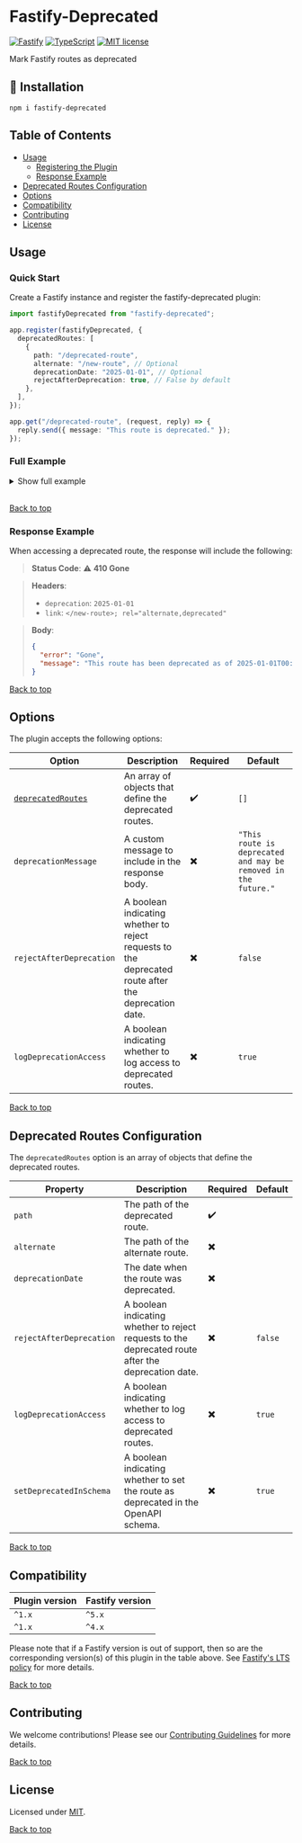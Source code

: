 # Fastify-Deprecated

[![Fastify](https://img.shields.io/badge/Fastify-%5E4.x-blue?style=flat&logo=fastify&logoColor=white)](https://fastify.dev)
[![TypeScript](https://shields.io/badge/TypeScript-3178C6?logo=TypeScript&logoColor=FFF)](https://www.typescriptlang.org)
[![MIT license](https://img.shields.io/badge/License-MIT-blue.svg)](https://lbesson.mit-license.org/)

Mark Fastify routes as deprecated

## :rocket: Installation

```shell
npm i fastify-deprecated
```

## Table of Contents

- [Usage](#usage)
  - [Registering the Plugin](#registering-the-plugin)
  - [Response Example](#response-example)
- [Deprecated Routes Configuration](#deprecated-routes-configuration)
- [Options](#options)
- [Compatibility](#compatibility)
- [Contributing](#contributing)
- [License](#license)

## Usage

### Quick Start

Create a Fastify instance and register the fastify-deprecated plugin:

```typescript
import fastifyDeprecated from "fastify-deprecated";

app.register(fastifyDeprecated, {
  deprecatedRoutes: [
    {
      path: "/deprecated-route",
      alternate: "/new-route", // Optional
      deprecationDate: "2025-01-01", // Optional
      rejectAfterDeprecation: true, // False by default
    },
  ],
});

app.get("/deprecated-route", (request, reply) => {
  reply.send({ message: "This route is deprecated." });
});
```

### Full Example

<details>
  <summary>Show full example</summary>

```typescript
import Fastify from "fastify";
import fastifyDeprecated from "fastify-deprecated";

const app = Fastify();

app.register(fastifyDeprecated, {
  deprecatedRoutes: [
    {
      path: "/deprecated-route",
      alternate: "/new-route",
      deprecationDate: "2025-01-01",
      rejectAfterDeprecation: true,
    },
  ],
});

app.get("/deprecated-route", (request, reply) => {
  reply.send({ message: "This route is deprecated." });
});

app.get("/new-route", (request, reply) => {
  reply.send({ message: "This is the new route." });
});

app.listen({ port: 3_000 }, (err, address) => {
  if (err) {
    app.log.error(err);
    process.exit(1);
  }
  app.log.info(`🚀 Server listening at ${address}`);
});
```

</details>
<br>

[Back to top](#fastify-deprecated)

### Response Example

When accessing a deprecated route, the response will include the following:

> **Status Code**: :warning: **410 Gone**

> **Headers**:
>
> - `deprecation`: `2025-01-01`
> - `link`: `</new-route>; rel="alternate,deprecated"`

> **Body**:
>
> ```json
> {
>   "error": "Gone",
>   "message": "This route has been deprecated as of 2025-01-01T00:00:00.000Z and is no longer available. Please use /new-route instead."
> }
> ```

[Back to top](#fastify-deprecated)

## Options

The plugin accepts the following options:

| Option                                                 | Description                                                                                         | Required                 | Default                                                        |
| ------------------------------------------------------ | --------------------------------------------------------------------------------------------------- | ------------------------ | -------------------------------------------------------------- |
| [`deprecatedRoutes`](#deprecated-routes-configuration) | An array of objects that define the deprecated routes.                                              | :heavy_check_mark:       | `[]`                                                           |
| `deprecationMessage`                                   | A custom message to include in the response body.                                                   | :heavy_multiplication_x: | `"This route is deprecated and may be removed in the future."` |
| `rejectAfterDeprecation`                               | A boolean indicating whether to reject requests to the deprecated route after the deprecation date. | :heavy_multiplication_x: | `false`                                                        |
| `logDeprecationAccess`                                 | A boolean indicating whether to log access to deprecated routes.                                    | :heavy_multiplication_x: | `true`                                                         |

[Back to top](#fastify-deprecated)

## Deprecated Routes Configuration

The `deprecatedRoutes` option is an array of objects that define the deprecated routes.

| Property                 | Description                                                                                         | Required                 | Default |
| ------------------------ | --------------------------------------------------------------------------------------------------- | ------------------------ | ------- |
| `path`                   | The path of the deprecated route.                                                                   | :heavy_check_mark:       |         |
| `alternate`              | The path of the alternate route.                                                                    | :heavy_multiplication_x: |         |
| `deprecationDate`        | The date when the route was deprecated.                                                             | :heavy_multiplication_x: |         |
| `rejectAfterDeprecation` | A boolean indicating whether to reject requests to the deprecated route after the deprecation date. | :heavy_multiplication_x: | `false` |
| `logDeprecationAccess`   | A boolean indicating whether to log access to deprecated routes.                                    | :heavy_multiplication_x: | `true`  |
| `setDeprecatedInSchema`  | A boolean indicating whether to set the route as deprecated in the OpenAPI schema.                  | :heavy_multiplication_x: | `true`  |

[Back to top](#fastify-deprecated)

## Compatibility

| Plugin version | Fastify version |
| -------------- | --------------- |
| `^1.x`         | `^5.x`          |
| `^1.x`         | `^4.x`          |

Please note that if a Fastify version is out of support, then so are the corresponding version(s) of this plugin
in the table above.
See [Fastify's LTS policy](https://github.com/fastify/fastify/blob/main/docs/Reference/LTS.md) for more details.

[Back to top](#fastify-deprecated)

## Contributing

We welcome contributions! Please see our [Contributing Guidelines](./docs/CONTRIBUTING.md) for more details.

[Back to top](#fastify-deprecated)

## License

Licensed under [MIT](./LICENSE).

[Back to top](#fastify-deprecated)
